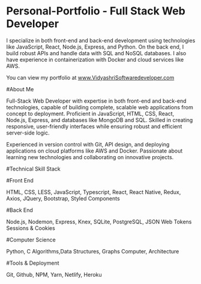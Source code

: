 # Personal-Portfolio - Full Stack Web Developer
I specialize in both front-end and back-end development using technologies like JavaScript, React, Node.js, Express, and Python. On the back end, I build robust APIs and handle data with SQL and NoSQL databases. I also have experience in containerization with Docker and cloud services like AWS.

You can view my portfolio at www.VidyashriSoftwaredeveloper.com

#About Me

Full-Stack Web Developer with expertise in both front-end and back-end technologies, capable of building complete, scalable web applications from concept to deployment. Proficient in JavaScript, HTML, CSS, React, Node.js, Express, and databases like MongoDB and SQL. Skilled in creating responsive, user-friendly interfaces while ensuring robust and efficient server-side logic. 

Experienced in version control with Git, API design, and deploying applications on cloud platforms like AWS and Docker. Passionate about learning new technologies and collaborating on innovative projects.

#Technical Skill Stack

#Front End

HTML, CSS, LESS, JavaScript, Typescript, React, React Native, Redux, Axios, JQuery, Bootstrap, Styled Components

#Back End

Node.js, Nodemon, Express, Knex, SQLite, PostgreSQL, JSON Web Tokens Sessions & Cookies

#Computer Science

Python, C Algorithms,Data Structures, Graphs Computer, Architecture

#Tools & Deployment

Git, Github, NPM, Yarn, Netlify, Heroku





